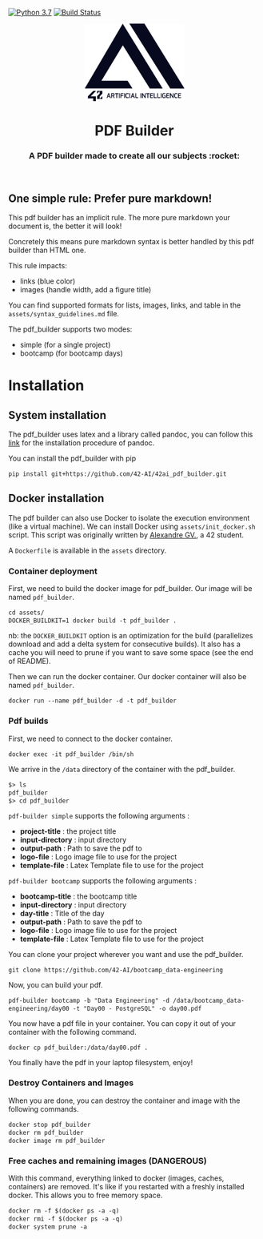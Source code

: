 [![Python 3.7](https://img.shields.io/badge/python-3.7-blue.svg)](https://www.python.org/downloads/release/python-360/)
[![Build Status](https://travis-ci.org/fxbabin/expert_system.png)](https://travis-ci.org/42-AI/42ai_pdf_builder)

<p align="center">
  <img src="assets/logo-42-ai.png" width="200" alt="42 AI Logo" />
</p>

<h1 align="center">
	PDF Builder
</h1>
<h3 align="center">
	A PDF builder made to create all our subjects :rocket:
</h3>
<br/>

## One simple rule: Prefer pure markdown!

This pdf builder has an implicit rule. The more pure markdown your document is, the better it will look!

Concretely this means pure markdown syntax is better handled by this pdf builder than HTML one. 

This rule impacts:
- links (blue color)
- images (handle width, add a figure title)

You can find supported formats for lists, images, links, and table in the `assets/syntax_guidelines.md` file.

The pdf_builder supports two modes:
- simple (for a single project)
- bootcamp (for bootcamp days)

# Installation

## System installation

The pdf_builder uses latex and a library called pandoc, you can follow this [link](https://pandoc.org/installing.html) for the installation procedure of pandoc.

You can install the pdf_builder with pip

```console
pip install git+https://github.com/42-AI/42ai_pdf_builder.git
```

## Docker installation

The pdf builder can also use Docker to isolate the execution environment (like a virtual machine). We can install Docker using `assets/init_docker.sh` script.
This script was originally written by [Alexandre GV.](https://github.com/alexandregv/42toolbox), a 42 student.

A `Dockerfile` is available in the `assets` directory. 

### Container deployment

First, we need to build the docker image for pdf_builder. Our image will be named `pdf_builder`.

```console
cd assets/
DOCKER_BUILDKIT=1 docker build -t pdf_builder .
```

nb: the `DOCKER_BUILDKIT` option is an optimization for the build (parallelizes download and add a delta system for consecutive builds). It also has a cache you will need to prune if you want to save some space (see the end of README).

Then we can run the docker container. Our docker container will also be named `pdf_builder`. 

```console
docker run --name pdf_builder -d -t pdf_builder
```

### Pdf builds

First, we need to connect to the docker container.

```console
docker exec -it pdf_builder /bin/sh
```

We arrive in the `/data` directory of the container with the pdf_builder.

```console
$> ls
pdf_builder
$> cd pdf_builder
```

`pdf-builder simple` supports the following arguments :
- **project-title** : the project title
- **input-directory** : input directory
- **output-path** : Path to save the pdf to
- **logo-file** : Logo image file to use for the project
- **template-file** : Latex Template file to use for the project

`pdf-builder bootcamp` supports the following arguments :
- **bootcamp-title** : the bootcamp title
- **input-directory** : input directory
- **day-title** : Title of the day
- **output-path** : Path to save the pdf to
- **logo-file** : Logo image file to use for the project
- **template-file** : Latex Template file to use for the project

You can clone your project wherever you want and use the pdf_builder.

```console
git clone https://github.com/42-AI/bootcamp_data-engineering
```

Now, you can build your pdf.

```console
pdf-builder bootcamp -b "Data Engineering" -d /data/bootcamp_data-engineering/day00 -t "Day00 - PostgreSQL" -o day00.pdf
```

You now have a pdf file in your container. You can copy it out of your container with the following command.

```console
docker cp pdf_builder:/data/day00.pdf .
```

You finally have the pdf in your laptop filesystem, enjoy!

### Destroy Containers and Images

When you are done, you can destroy the container and image with the following commands.

```console
docker stop pdf_builder
docker rm pdf_builder
docker image rm pdf_builder
```

### Free caches and remaining images (DANGEROUS)

With this command, everything linked to docker (images, caches, containers) are removed. It's like if you restarted with a freshly installed docker. This allows you to free memory space.

```console
docker rm -f $(docker ps -a -q)
docker rmi -f $(docker ps -a -q)
docker system prune -a